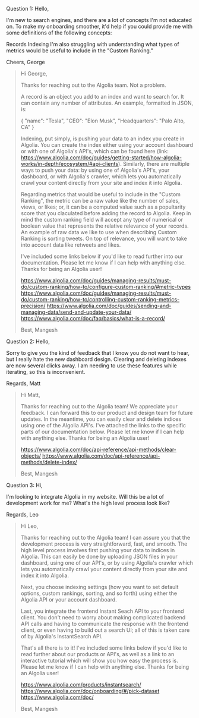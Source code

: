 Question 1: Hello,

I'm new to search engines, and there are a lot of concepts I'm not educated on. To make my onboarding smoother, it'd help if you could provide me with some definitions of the following concepts:

Records
Indexing
I'm also struggling with understanding what types of metrics would be useful to include in the "Custom Ranking."

Cheers, George

>Hi George,
>
>Thanks for reaching out to the Algolia team. Not a problem.
>
>A record is an object you add to an index and want to search for. It can contain any number of attributes. An example, formatted in JSON, is:
>
>{
>    "name": "Tesla",
>    "CEO": "Elon Musk",
>    "Headquarters": "Palo Alto, CA"
>}
>
>Indexing, put simply, is pushing your data to an index you create in Algolia. You can create the index either using your account dashboard or with one of Algolia's API's, which can be found here (link: https://www.algolia.com/doc/guides/getting-started/how-algolia-works/in-depth/ecosystem/#api-clients). Similarly, there are multiple ways to push your data: by using one of Algolia's API's, your dashboard, or with Algolia's crawler, which lets you automatically crawl your content directly from your site and index it into Algolia.
>
>Regarding metrics that would be useful to include in the "Custom Ranking", the metric can be a raw value like the number of sales, views, or likes; or, it can be a computed value such as a popultarity score that you claculated before adding the record to Algolia. Keep in mind the custom ranking field will accept any type of numerical or boolean value that represents the relative relevance of your records. An example of raw data we like to use when describing Custom Ranking is sorting tweets. On top of relevance, you will want to take into account data like retweets and likes.
>
>I've included some links below if you'd like to read further into our documentation. Please let me know if I can help with anything else. Thanks for being an Algolia user!
>
>https://www.algolia.com/doc/guides/managing-results/must-do/custom-ranking/how-to/configure-custom-ranking/#metric-types
>https://www.algolia.com/doc/guides/managing-results/must-do/custom-ranking/how-to/controlling-custom-ranking-metrics-precision/
>https://www.algolia.com/doc/guides/sending-and-managing-data/send-and-update-your-data/
>https://www.algolia.com/doc/faq/basics/what-is-a-record/
>
>Best,
>Mangesh

Question 2: Hello,

Sorry to give you the kind of feedback that I know you do not want to hear, but I really hate the new dashboard design. Clearing and deleting indexes are now several clicks away. I am needing to use these features while iterating, so this is inconvenient.

Regards, Matt

>Hi Matt,
>
>Thanks for reaching out to the Algolia team! We appreciate your feedback. I can forward this to our product and design team for future updates. In the meantime, you can easily clear and delete indices using one of the Algolia API's. I've attached the links to the specific parts of our documentation below. Please let me know if I can help with anything else. Thanks for being an Algolia user!
>
>https://www.algolia.com/doc/api-reference/api-methods/clear-objects/
>https://www.algolia.com/doc/api-reference/api-methods/delete-index/
>
>Best,
>Mangesh

Question 3: Hi,

I'm looking to integrate Algolia in my website. Will this be a lot of development work for me? What's the high level process look like?

Regards, Leo

>Hi Leo,
>
>Thanks for reaching out to the Algolia team! I can assure you that the development process is very straightforward, fast, and smooth. The high level process involves first pushing your data to indices in Algolia. This can easily be done by uploading JSON files in your dashboard, using one of our API's, or by using Algolia's crawler which lets you automatically crawl your content directly from your site and index it into Algolia.
>
>Next, you choose indexing settings (how you want to set default options, custom rankings, sorting, and so forth) using either the Algolia API or your account dashboard.
>
>Last, you integrate the frontend Instant Seach API to your frontend client. You don't need to worry about making complicated backend API calls and having to communicate the response with the frontend client, or even having to build out a search UI; all of this is taken care of by Algolia's InstantSearch API.
>
>That's all there is to it! I've included some links below if you'd like to read further about our products or API's, as well as a link to an interactive tutorial which will show you how easy the process is. Please let me know if I can help with anything else. Thanks for being an Algolia user!
>
>https://www.algolia.com/products/instantsearch/
>https://www.algolia.com/doc/onboarding/#/pick-dataset
>https://www.algolia.com/doc/
>
>Best,
>Mangesh
